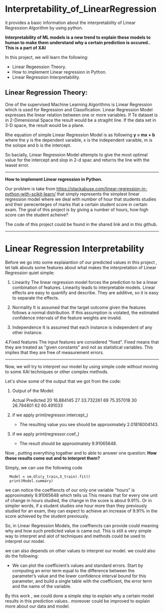 # Interpretability_of_LinearRegression
it provides a basic information about the interpretability of Linear Regression Algorithm by using python.

**Interpretability of ML models is a new trend to explain these models to human to make them understand why a certain prediction is occured.. This is a part of XAI**

In this project, we will learn the following: 
* Linear Regeession Theory.
* How to implement Linear regression in Python.
* Linear Regression Interpretability.

**Linear Regression Theory:**
-----------------------------------------------------------------------------------------------------------------
One of the supervised Machine Learning Algorithms is Linear Regression which is used for Regression and Classification. Linear Regression Model expresses the linear relation 
between one or more variables. If Te dataset is in 2-Dimensional Space the result would be a stragiht line. If the data set in 3-D space, the result would be a plane. 

Rhe equation of simple Linear Regression Model is as following  **y = mx + b** 
where the y is the dependent varaible, x is the independent varaible, m is the solope and b is the intercept.

So bacially,  Linear Regression Model attempts to give the most optimal value for the intercept and slop in 2-d spac and returns the line with the leaset error.

-----------------------------------------------------------------------------------------------------------------
**How to implement Linear regression in Python.**

Our problem is take from https://stackabuse.com/linear-regression-in-python-with-scikit-learn/ that simply represents the simplest linear regression model 
where we deal with number of hour that students studies and their perecenteges of marks that a certain student score in certain exam. 
The goal of this project is by giving a number of hours, how high score can the student acheive? 

The code of this project could be found in the shared link and in this github. 


-----------------------------------------------------------------------------------------------------------------

# Linear Regression Interpretability

Before we go into some explaiantion of our predicted values in this project , let talk abouts some features about what makes the interpretation of Linear Regression quiet simple: 

1. Linearity
The linear regression model forces the prediction to be a linear combination of features. Linearity leads to interpretable models. 
Linear effects are easy to quantify and describe. They are additive, so it is easy to separate the effects. 

2. Normality
It is assumed that the target outcome given the features follows a normal distribution. If this assumption is violated, 
the estimated confidence intervals of the feature weights are invalid.

3. Independence
It is assumed that each instance is independent of any other instance.

4.Fixed features
The input features are considered "fixed". Fixed means that they are treated as "given constants" and not as statistical variables. 
This implies that they are free of measurement errors. 

----------------------------------------------------------------------------------------------------------------------

Now, we will try to interpret our model by using simple code without moving to some XAI techniques or other complex methods. 

Let's show some of the output that we got from the code: 

1. Output of the Model: 

      Actual      	Predicted
	20	        16.884145
	27	        33.732261
	69	        75.357018
	30	        26.794801
 	62	        60.491033
  
2. if we apply print(regressor.intercept_)
    - The resulting value you see should be approximately 2.01816004143.

3. if we apply print(regressor.coef_)
    - The result should be approximately 9.91065648.
   
Now , putting everything togather and to able to answer one question: 
**How these results come out and to interpret them?**

Simply, we can use the following code 

      Model = sm.Ols(y_train,X_train).fit()
      print(Model.summary) 
      
 we can notice the coeffiencts of our only one variable "hours" is approximately 9.91065648 which tells us This means that for every one unit of change in hours studied, 
 the change in the score is about 9.91%. Or in simpler words, if a student studies one hour more than they previously studied for an exam,
 they can expect to achieve an increase of 9.91% in the score achieved by the student previously.
 
 So, in Linear Regression Models, the coeffiencts can provide could meaning why and how such predicted value is came out. This is still a very simple way to interpret and alot of 
 techniques and methods could be used to interpret our model.
 
 we can also depends on other values to interpret our model. we could also do the following: 
  - We can plot the coefficient’s values and standard errors. Start by computing an error term equal to the difference between the parameter’s value and the lower confidence 
 interval bound for this parameter, and build a single table with the coefficient, the error term and the name of the variable.
 
 By this work , we could done a simple step to explain why a certain model results in this prediction values.. moreover could be improved to explain more about our data and model. 
 
      
   
    
    
    
    
    
    
    
    
    
    
    
    
